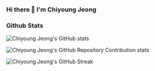 ### Hi there 👋 I'm Chiyoung Jeong

<!--
**chiol/chiol** is a ✨ _special_ ✨ repository because its `README.md` (this file) appears on your GitHub profile.

Here are some ideas to get you started:

- 🔭 I’m currently working on ...
- 🌱 I’m currently learning ...
- 👯 I’m looking to collaborate on ...
- 🤔 I’m looking for help with ...
- 💬 Ask me about ...
- 📫 How to reach me: ...
- 😄 Pronouns: ...
- ⚡ Fun fact: ...
-->
### Github Stats

![Chiyoung Jeong's GitHub stats](https://github-readme-stats.vercel.app/api?username=chiol&theme=dark)


![Chiyoung Jeong's GitHub Repository Contribution stats](https://github-contributor-stats.vercel.app/api?username=chiol&limit=5&theme=dark)


![Chiyoung Jeong's GitHub Streak](https://streak-stats.demolab.com/?user=DenverCoder1&theme=dark)
